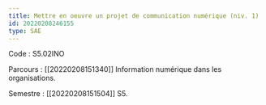 ```yaml
---
title: Mettre en oeuvre un projet de communication numérique (niv. 1)
id: 20220208246155
type: SAE
---
```


Code : S5.02INO

Parcours : [[20220208151340]] Information numérique dans les organisations.

Semestre : [[20220208151504]] S5.